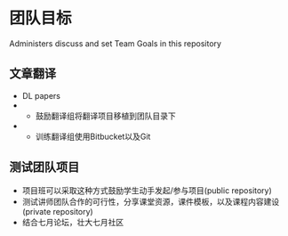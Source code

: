 # 团队目标 #
Administers discuss and set Team Goals in this repository
## 文章翻译 ##
* DL papers
* * 鼓励翻译组将翻译项目移植到团队目录下
* * 训练翻译组使用Bitbucket以及Git

## 测试团队项目 ##
* 项目班可以采取这种方式鼓励学生动手发起/参与项目(public repository)
* 测试讲师团队合作的可行性，分享课堂资源，课件模板，以及课程内容建设(private repository)
* 结合七月论坛，壮大七月社区